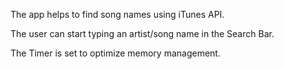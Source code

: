 The app helps to find song names using iTunes API. 

The user can start typing an artist/song name in the Search Bar. 

The Timer is set to optimize memory management. 


